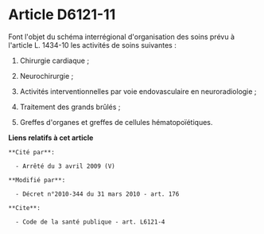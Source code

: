 # Article D6121-11

Font l'objet du schéma interrégional d'organisation des soins prévu à l'article L. 1434-10  les activités de soins
suivantes :

1. Chirurgie cardiaque ;

2. Neurochirurgie ;

3. Activités interventionnelles par voie endovasculaire en neuroradiologie ;

4. Traitement des grands brûlés ;

5. Greffes d'organes et greffes de cellules hématopoïétiques.

**Liens relatifs à cet article**

	**Cité par**:

	  - Arrêté du 3 avril 2009 (V)

	**Modifié par**:

	  - Décret n°2010-344 du 31 mars 2010 - art. 176

	**Cite**:

	  - Code de la santé publique - art. L6121-4
